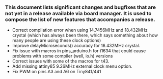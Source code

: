 ### This document lists significant changes and bugfixes that are not yet in a release available via board manager. It is used to compose the list of new features that accompanies a release.

* Correct compilation error when using 14.7456MHz and 18.432MHz crystal (which has always been there, which says something about how many people are using these clock options)
* Improve delayMicroseconds() accuracy for 18.432MHz crystal.
* Fix issue with macros in pins_arduino.h for t1634 that could cause problems with some compiler (well, io.h) versions
* Correct issues with some of the macros for t43.
* Add missing attiny85 9.26MHz external clock menu option.
* Fix PWM on pins A3 and A6 on Tiny841/441

